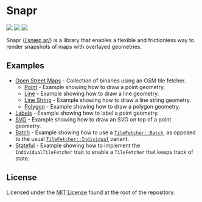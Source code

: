 # Snapr

[![](https://img.shields.io/crates/v/snapr?style=flat-square)](https://crates.io/crates/snapr)
[![](https://img.shields.io/github/license/c1m50c/snapr?style=flat-square)](https://github.com/c1m50c/snapr/blob/main/LICENSE)
[![](https://img.shields.io/github/actions/workflow/status/c1m50c/snapr/publish.yml?style=flat-square)](https://github.com/c1m50c/snapr/actions/workflows/publish.yml)

Snapr ([/ˈsnæp ər/](http://ipa-reader.xyz/?text=%CB%88sn%C3%A6p:%C9%99r)) is a library that enables a flexible and frictionless way to render snapshots of maps with overlayed geometries.

## Examples

- [Open Street Maps](https://github.com/c1m50c/snapr/blob/main/examples/open-street-maps/) - Collection of binaries using an OSM tile fetcher.
  - [Point](https://github.com/c1m50c/snapr/blob/main/examples/open-street-maps/src/point/) - Example showing how to draw a point geometry.
  - [Line](https://github.com/c1m50c/snapr/blob/main/examples/open-street-maps/src/line/) - Example showing how to draw a line geometry.
  - [Line String](https://github.com/c1m50c/snapr/blob/main/examples/open-street-maps/src/line_string/) - Example showing how to draw a line string geometry.
  - [Polygon](https://github.com/c1m50c/snapr/blob/main/examples/open-street-maps/src/polygon/) - Example showing how to draw a polygon geometry.
- [Labels](https://github.com/c1m50c/snapr/blob/main/examples/label/) - Example showing how to label a point geometry.
- [SVG](https://github.com/c1m50c/snapr/blob/main/examples/svg/) - Example showing how to draw an SVG on top of a point geometry.
- [Batch](https://github.com/c1m50c/snapr/blob/main/examples/batch/) - Example showing how to use a [`TileFetcher::Batch`](https://docs.rs/snapr/latest/snapr/enum.TileFetcher.html#variant.Batch), as opposed to the usual [`TileFetcher::Individual`](https://docs.rs/snapr/latest/snapr/enum.TileFetcher.html#variant.Individual) variant.
- [Stateful](./examples/stateful/) - Example showing how to implement the `IndividualTileFetcher` trait to enable a `TileFetcher` that keeps track of state.

## License

Licensed under the [MIT License](https://github.com/c1m50c/snapr/blob/main/LICENSE) found at the root of the repository.
